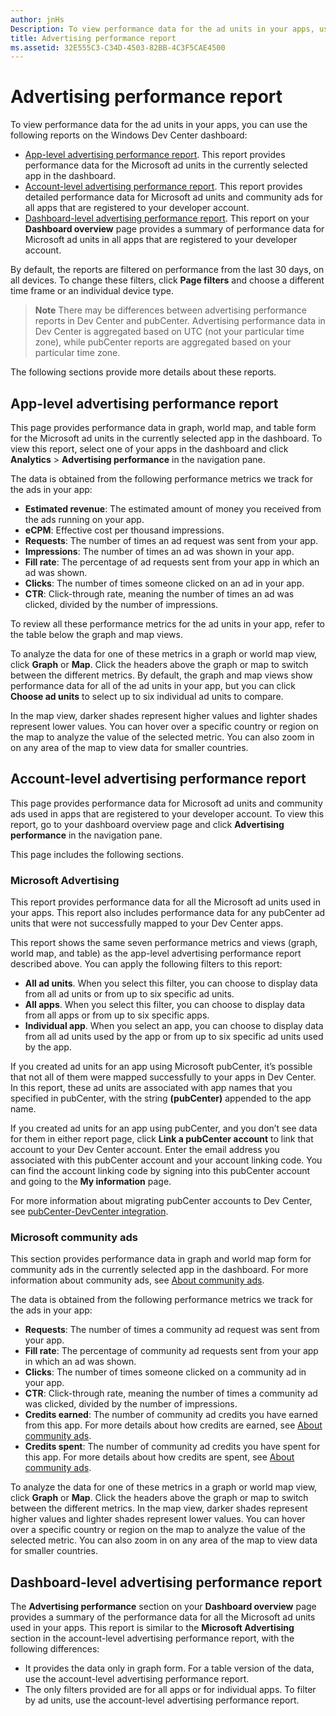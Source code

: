 ```yaml
---
author: jnHs
Description: To view performance data for the ad units in your apps, use the app-level and account-level advertising performance reports on the Windows Dev Center dashboard.
title: Advertising performance report
ms.assetid: 32E555C3-C34D-4503-82BB-4C3F5CAE4500
---
```


# Advertising performance report


To view performance data for the ad units in your apps, you can use the following reports on the Windows Dev Center dashboard:

-   [App-level advertising performance report](advertising-performance-report.md#app-level-advertising-performance-report). This report provides performance data for the Microsoft ad units in the currently selected app in the dashboard.
-   [Account-level advertising performance report](advertising-performance-report.md#account-level-advertising-performance-report). This report provides detailed performance data for Microsoft ad units and community ads for all apps that are registered to your developer account.
-   [Dashboard-level advertising performance report](advertising-performance-report.md#dashboard-level-advertising-performance-report). This report on your **Dashboard overview** page provides a summary of performance data for Microsoft ad units in all apps that are registered to your developer account.

By default, the reports are filtered on performance from the last 30 days, on all devices. To change these filters, click **Page filters** and choose a different time frame or an individual device type. 

> **Note** There may be differences between advertising performance reports in Dev Center and pubCenter. Advertising performance data in Dev Center is aggregated based on UTC (not your particular time zone), while pubCenter reports are aggregated based on your particular time zone.

The following sections provide more details about these reports.

## App-level advertising performance report

This page provides performance data in graph, world map, and table form for the Microsoft ad units in the currently selected app in the dashboard. To view this report, select one of your apps in the dashboard and click **Analytics** &gt; **Advertising performance** in the navigation pane.

The data is obtained from the following performance metrics we track for the ads in your app:

-   **Estimated revenue**: The estimated amount of money you received from the ads running on your app.
-   **eCPM**: Effective cost per thousand impressions.
-   **Requests**: The number of times an ad request was sent from your app.
-   **Impressions**: The number of times an ad was shown in your app.
-   **Fill rate**: The percentage of ad requests sent from your app in which an ad was shown.
-   **Clicks**: The number of times someone clicked on an ad in your app.
-   **CTR**: Click-through rate, meaning the number of times an ad was clicked, divided by the number of impressions.

To review all these performance metrics for the ad units in your app, refer to the table below the graph and map views.

To analyze the data for one of these metrics in a graph or world map view, click **Graph** or **Map**. Click the headers above the graph or map to switch between the different metrics. By default, the graph and map views show performance data for all of the ad units in your app, but you can click **Choose ad units** to select up to six individual ad units to compare.

In the map view, darker shades represent higher values and lighter shades represent lower values. You can hover over a specific country or region on the map to analyze the value of the selected metric. You can also zoom in on any area of the map to view data for smaller countries.

## Account-level advertising performance report

This page provides performance data for Microsoft ad units and community ads used in apps that are registered to your developer account. To view this report, go to your dashboard overview page and click **Advertising performance** in the navigation pane.

This page includes the following sections.

### Microsoft Advertising

This report provides performance data for all the Microsoft ad units used in your apps. This report also includes performance data for any pubCenter ad units that were not successfully mapped to your Dev Center apps.

This report shows the same seven performance metrics and views (graph, world map, and table) as the app-level advertising performance report described above. You can apply the following filters to this report:

-   **All ad units**. When you select this filter, you can choose to display data from all ad units or from up to six specific ad units.
-   **All apps**. When you select this filter, you can choose to display data from all apps or from up to six specific apps.
-   **Individual app**. When you select an app, you can choose to display data from all ad units used by the app or from up to six specific ad units used by the app.

If you created ad units for an app using Microsoft pubCenter, it’s possible that not all of them were mapped successfully to your apps in Dev Center. In this report, these ad units are associated with app names that you specified in pubCenter, with the string **(pubCenter)** appended to the app name.

If you created ad units for an app using pubCenter, and you don’t see data for them in either report page, click **Link a pubCenter account** to link that account to your Dev Center account. Enter the email address you associated with this pubCenter account and your account linking code. You can find the account linking code by signing into this pubCenter account and going to the **My information** page.

For more information about migrating pubCenter accounts to Dev Center, see [pubCenter-DevCenter integration](pubcenter-dev-center-integration.md).

### Microsoft community ads

This section provides performance data in graph and world map form for community ads in the currently selected app in the dashboard. For more information about community ads, see [About community ads](about-community-ads.md).

The data is obtained from the following performance metrics we track for the ads in your app:

-   **Requests**: The number of times a community ad request was sent from your app.
-   **Fill rate**: The percentage of community ad requests sent from your app in which an ad was shown.
-   **Clicks**: The number of times someone clicked on a community ad in your app.
-   **CTR**: Click-through rate, meaning the number of times a community ad was clicked, divided by the number of impressions.
-   **Credits earned**: The number of community ad credits you have earned from this app. For more details about how credits are earned, see [About community ads](about-community-ads.md).
-   **Credits spent**: The number of community ad credits you have spent for this app. For more details about how credits are spent, see [About community ads](about-community-ads.md).

To analyze the data for one of these metrics in a graph or world map view, click **Graph** or **Map**. Click the headers above the graph or map to switch between the different metrics. In the map view, darker shades represent higher values and lighter shades represent lower values. You can hover over a specific country or region on the map to analyze the value of the selected metric. You can also zoom in on any area of the map to view data for smaller countries.

## Dashboard-level advertising performance report

The **Advertising performance** section on your **Dashboard overview** page provides a summary of the performance data for all the Microsoft ad units used in your apps. This report is similar to the **Microsoft Advertising** section in the account-level advertising performance report, with the following differences:

-   It provides the data only in graph form. For a table version of the data, use the account-level advertising performance report.
-   The only filters provided are for all apps or for individual apps. To filter by ad units, use the account-level advertising performance report.


 

 
